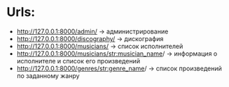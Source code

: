 # Urls:

 - http://127.0.0.1:8000/admin/ -> администрирование
 - http://127.0.0.1:8000/discography/ -> дискография
 - http://127.0.0.1:8000/musicians/ -> список исполнителей
 - http://127.0.0.1:8000/musicians/<str:musician_name>/ -> информация о исполнителе и список его произведений
 - http://127.0.0.1:8000/genres/<str:genre_name>/ -> список произведений по заданному жанру
